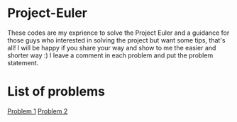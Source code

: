 # Project-Euler

These codes are my exprience to solve the Project Euler and a guidance for those guys who interested in solving the project but want some tips, that's all!
I will be happy if you share your way and show to me the easier and shorter way :)
I leave a comment in each problem and put the problem statement.


# List of problems

[Problem 1](https://github.com/hosseinzamaninasab/Project-Euler/blob/master/Multiples%20of%203%20and%205.py)
[Problem 2](https://github.com/hosseinzamaninasab/Project-Euler/blob/master/Even%20Fibonacci%20numbers.py)
